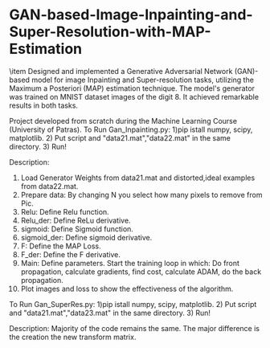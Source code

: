 # GAN-based-Image-Inpainting-and-Super-Resolution-with-MAP-Estimation
\item Designed and implemented a Generative Adversarial Network (GAN)-based model for image Inpainting and Super-resolution tasks,
utilizing the Maximum a Posteriori (MAP) estimation technique. The model's generator was trained on MNIST dataset images of the digit 8.
It achieved remarkable results in both tasks.

Project developed from scratch during the Machine Learning Course (University of Patras).
To Run Gan_Inpainting.py:
1)pip istall numpy, scipy, matplotlib.
2) Put script and "data21.mat","data22.mat" in the same directory.
3) Run!

Description:
1) Load Generator Weights from data21.mat and distorted,ideal examples from data22.mat.
2) Prepare data: By changing N you select how many pixels to remove from Pic.
3) Relu: Define Relu function.
4) Relu_der: Define ReLu derivative.
5) sigmoid: Define Sigmoid function.
6) sigmoid_der: Define sigmoid derivative.
7) F: Define the MAP Loss.
8) F_der: Define the F derivative.
9) Main: Define parameters. Start the training loop in which: Do front propagation,
   calculate gradients, find cost, calculate ADAM, do the back propagation.
10) Plot images and loss to show the effectiveness of the algorithm.

To Run Gan_SuperRes.py:
1)pip istall numpy, scipy, matplotlib.
2) Put script and "data21.mat","data23.mat" in the same directory.
3) Run!

Description:
Majority of the code remains the same. The major difference is the creation the new transform matrix.
